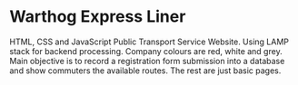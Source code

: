 # Warthog Express Liner
HTML, CSS and JavaScript Public Transport Service Website. Using LAMP stack for backend processing. Company colours are red, white and grey. Main objective is to record a registration form submission into a database and show commuters the available routes. The rest are just basic pages.
